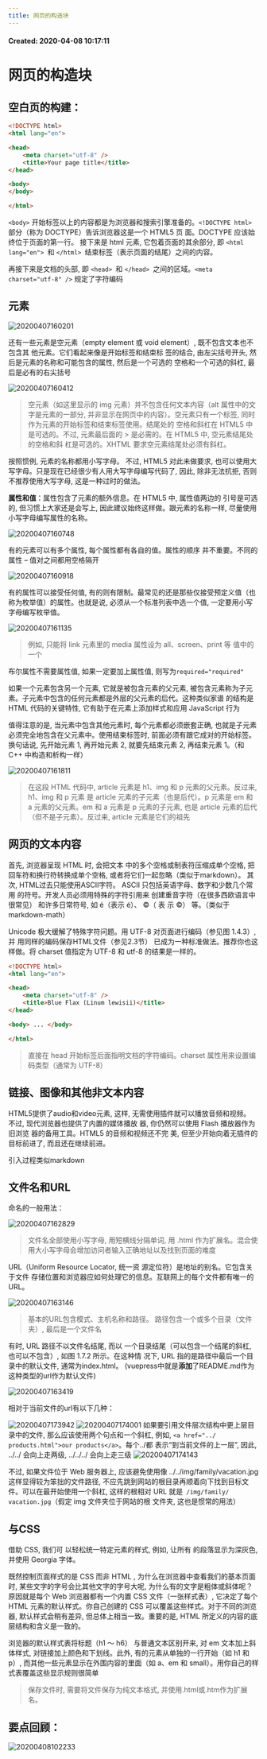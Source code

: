 ```yaml
---
title: 网页的构造块
---
```


#### Created:  2020-04-08 10:17:11

# 网页的构造块

## 空白页的构建：

```html
<!DOCTYPE html>
<html lang="en">

<head>
    <meta charset="utf-8" />
    <title>Your page title</title>
</head>

<body>
</body>

</html>

```

`<body>` 开始标签以上的内容都是为浏览器和搜索引擎准备的。`<!DOCTYPE html>` 部分（称为 DOCTYPE）告诉浏览器这是一个 HTML5 页 面。DOCTYPE 应该始终位于页面的第一行。 
接下来是 html 元素, 它包着页面的其余部分, 即 `<html lang="en"> `和 `</html> `结束标签（表示页面的结尾）之间的内容。

再接下来是文档的头部, 即 `<head> `和 `</head> `之间的区域。`<meta charset="utf-8" />` 规定了字符编码

## 元素

![20200407160201](https://raw.githubusercontent.com/fengwei2002/Pictures_02/master/img/20200407160201.png)

还有一些元素是空元素（empty element 或 void element）, 既不包含文本也不包含其 他元素。它们看起来像是开始标签和结束标 签的结合, 由左尖括号开头, 然后是元素的名称和可能包含的属性, 然后是一个可选的 空格和一个可选的斜杠, 最后是必有的右尖括号

![20200407160412](https://raw.githubusercontent.com/fengwei2002/Pictures_02/master/img/20200407160412.png)
>空元素（如这里显示的 img 元素）并不包含任何文本内容（alt 属性中的文字是元素的一部分,  并非显示在网页中的内容）。空元素只有一个标签, 同时作为元素的开始标签和结束标签使用。结尾处的 空格和斜杠在 HTML5 中是可选的。不过, 元素最后面的 > 是必需的。在 HTML5 中, 空元素结尾处的空格和斜 杠是可选的。XHTML 要求空元素结尾处必须有斜杠。

按照惯例, 元素的名称都用小写字母。 不过, HTML5 对此未做要求, 也可以使用大写字母。只是现在已经很少有人用大写字母编写代码了, 因此, 除非无法抗拒, 否则不推荐使用大写字母, 这是一种过时的做法。

**属性和值**：属性包含了元素的额外信息。在 HTML5 中, 属性值两边的 引号是可选的, 但习惯上大家还是会写上,  因此建议始终这样做。跟元素的名称一样,  尽量使用小写字母编写属性的名称。

![20200407160748](https://raw.githubusercontent.com/fengwei2002/Pictures_02/master/img/20200407160748.png)

有的元素可以有多个属性, 每个属性都有各自的值。属性的顺序 并不重要。不同的属性 – 值对之间都用空格隔开

![20200407160918](https://raw.githubusercontent.com/fengwei2002/Pictures_02/master/img/20200407160918.png)

有的属性可以接受任何值, 有的则有限制。最常见的还是那些仅接受预定义值（也称为枚举值）的属性。也就是说, 必须从一个标准列表中选一个值, 一定要用小写字母编写枚举值。

![20200407161135](https://raw.githubusercontent.com/fengwei2002/Pictures_02/master/img/20200407161135.png)
> 例如, 只能将 link 元素里的 media 属性设为 all、screen、print 等 值中的一个

布尔属性不需要属性值, 如果一定要加上属性值, 则写为`required="required"`

如果一个元素包含另一个元素, 它就是被包含元素的父元素, 被包含元素称为子元素。子元素中包含的任何元素都是外层的父元素的后代。这种类似家谱 的结构是 HTML 代码的关键特性, 它有助于在元素上添加样式和应用 JavaScript 行为

值得注意的是, 当元素中包含其他元素时, 每个元素都必须嵌套正确, 也就是子元素必须完全地包含在父元素中。使用结束标签时, 前面必须有跟它成对的开始标签。换句话说, 先开始元素 1, 再开始元素 2, 就要先结束元素 2, 再结束元素 1。（和 C++ 中构造和析构一样）

![20200407161811](https://raw.githubusercontent.com/fengwei2002/Pictures_02/master/img/20200407161811.png)

>在这段 HTML 代码中, article 元素是 h1、img 和 p 元素的父元素。反过来, h1、img 和 p 元素 是 article 元素的子元素（也是后代）。p 元素是 em 和 a 元素的父元素。em 和 a 元素是 p 元素的子元素,  也是 article 元素的后代（但不是子元素）。反过来, article 元素是它们的祖先

## 网页的文本内容

首先, 浏览器呈现 HTML 时, 会把文本 中的多个空格或制表符压缩成单个空格, 把回车符和换行符转换成单个空格, 或者将它们一起忽略（类似于markdown）。 
其次, HTML过去只能使用ASCII字符。 ASCII 只包括英语字母、数字和少数几个常用 的符号。开发人员必须用特殊的字符引用来 创建重音字符（在很多西欧语言中很常见） 和许多日常符号, 如 &eacute;（表示 é）、 &copy;（ 表 示 ©） 等。（类似于markdown-math）


Unicode 极大缓解了特殊字符问题。用 UTF-8 对页面进行编码（参见图 1.4.3）, 并 用同样的编码保存HTML文件（参见2.3节） 已成为一种标准做法。推荐你也这样做。将 charset 值指定为 UTF-8 和 utf-8 的结果是一样的。

```html
<!DOCTYPE html>
<html lang="en">

<head>
    <meta charset="utf-8" />
    <title>Blue Flax (Linum lewisii)</title>
</head>

<body> ... </body>

</html>
```

>直接在 head 开始标签后面指明文档的字符编码。charset 属性用来设置编码类型（通常为 UTF-8）

## 链接、图像和其他非文本内容

HTML5提供了audio和video元素,  这样, 无需使用插件就可以播放音频和视频。 不过, 现代浏览器也提供了内置的媒体播放 器, 你仍然可以使用 Flash 播放器作为旧浏览 器的备用工具。HTML5 的音频和视频还不完 美, 但至少开始向着无插件的目标前进了,  而且还在继续前进。 

引入过程类似markdown

## 文件名和URL

命名的一般用法：

![20200407162829](https://raw.githubusercontent.com/fengwei2002/Pictures_02/master/img/20200407162829.png)
>文件名全部使用小写字母, 用短横线分隔单词, 用 .html 作为扩展名。混合使用大小写字母会增加访问者输入正确地址以及找到页面的难度

URL（Uniform Resource Locator, 统一资 源定位符）是地址的别名。它包含关于文件 存储位置和浏览器应如何处理它的信息。互联网上的每个文件都有唯一的 URL。 

![20200407163146](https://raw.githubusercontent.com/fengwei2002/Pictures_02/master/img/20200407163146.png)
>基本的URL包含模式、主机名称和路径。 路径包含一个或多个目录（文件夹）, 最后是一个文件名 

有时, URL 路径不以文件名结尾, 而以 一个目录结尾（可以包含一个结尾的斜杠,  也可以不包含）, 如图 1.7.2 所示。在这种情 况下, URL 指的是路径中最后一个目录中的默认文件, 通常为index.html。
(vuepress中就是**添加**了README.md作为这种类型的url作为默认文件)

![20200407163419](https://raw.githubusercontent.com/fengwei2002/Pictures_02/master/img/20200407163419.png)

相对于当前文件的url有以下几种：

![20200407173942](https://raw.githubusercontent.com/fengwei2002/Pictures_02/master/img/20200407173942.png)
![20200407174001](https://raw.githubusercontent.com/fengwei2002/Pictures_02/master/img/20200407174001.png)
如果要引用文件层次结构中更上层目 录中的文件, 那么应该使用两个句点和一个斜杠, 例如, `<a href="../ products.html">our products</a>`。每个../都 表示“到当前文件的上一层”, 因此, ../../ 会向上走两级, ../../../ 会向上走三级
![20200407174143](https://raw.githubusercontent.com/fengwei2002/Pictures_02/master/img/20200407174143.png)

不过, 如果文件位于 Web 服务器上, 应该避免使用像 ../../img/family/vacation.jpg 这样显得较为笨拙的文件路径, 不应先跳到网站的根目录再顺着向下找到目标文件。可以在最开始使用一个斜杠,  这样的根相对 URL 就是` /img/family/ vacation.jpg`（假定 img 文件夹位于网站的根 文件夹, 这也是惯常的用法）

## 与CSS

借助 CSS, 我们可 以轻松统一特定元素的样式, 例如, 让所有 的段落显示为深灰色, 并使用 Georgia 字体。 

既然控制页面样式的是 CSS 而非 HTML , 为什么在浏览器中查看我们的基本页面时, 某些文字的字号会比其他文字的字号大呢, 为什么有的文字是粗体或斜体呢？原因就是每个 Web 浏览器都有一个内置 CSS 文件（一张样式表）, 它决定了每个 HTML 元素的默认样式。你自己创建的 CSS 可以覆盖这些样式。对于不同的浏览器, 默认样式会稍有差异, 但总体上相当一致。重要的是, HTML 所定义的内容的底层结构和含义是一致的。

浏览器的默认样式表将标题（h1 ～ h6） 与普通文本区别开来, 对 em 文本加上斜体样式, 对链接加上颜色和下划线。此外, 有的元素从单独的一行开始（如 h1 和 p）, 而其他一些元素显示在外围内容的里面（如 a、em 和 small）。用你自己的样式表覆盖这些显示规则很简单

>保存文件时, 需要将文件保存为纯文本格式, 并使用.html或.htm作为扩展名。

## 要点回顾：

![20200408102233](https://raw.githubusercontent.com/fengwei2002/Pictures_02/master/img/20200408102233.png)

